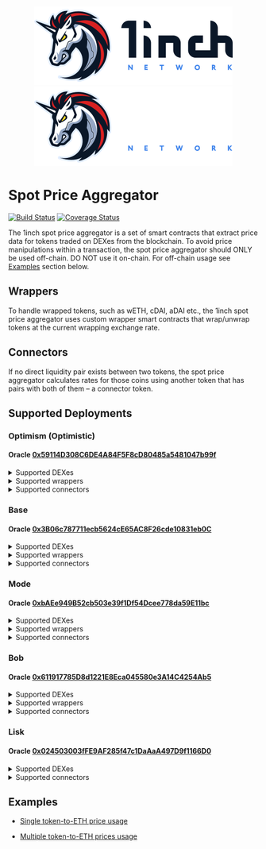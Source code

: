 <div align="center">
    <img src="https://github.com/1inch/farming/blob/master/.github/1inch_github_w.svg#gh-light-mode-only">
    <img src="https://github.com/1inch/farming/blob/master/.github/1inch_github_b.svg#gh-dark-mode-only">
</div>

# Spot Price Aggregator

[![Build Status](https://github.com/1inch/spot-price-aggregator/actions/workflows/test.yml/badge.svg)](https://github.com/1inch/spot-price-aggregator/actions)
[![Coverage Status](https://codecov.io/gh/1inch/spot-price-aggregator/branch/master/graph/badge.svg?token=6V7609YJ1Q)](https://codecov.io/gh/1inch/spot-price-aggregator)

The 1inch spot price aggregator is a set of smart contracts that extract price data for tokens traded on DEXes from the blockchain. To avoid price manipulations within a transaction, the spot price aggregator should ONLY be used off-chain. DO NOT use it on-chain. For off-chain usage see [Examples](#examples) section below.

## Wrappers

To handle wrapped tokens, such as wETH, cDAI, aDAI etc., the 1inch spot price aggregator uses custom wrapper smart contracts that wrap/unwrap tokens at the current wrapping exchange rate. 

## Connectors

If no direct liquidity pair exists between two tokens, the spot price aggregator calculates rates for those coins using another token that has pairs with both of them – a connector token.

## Supported Deployments

### Optimism (Optimistic)

#### Oracle [0x59114D308C6DE4A84F5F8cD80485a5481047b99f](https://optimistic.etherscan.io/address/0x59114D308C6DE4A84F5F8cD80485a5481047b99f)

<details><summary>Supported DEXes</summary>

   * VelodromeV2 - [0xF82D282E9FAcE46F73835e775330fD4770654f1A](https://optimistic.etherscan.io/address/0xF82D282E9FAcE46F73835e775330fD4770654f1A)
   * Slipstream - [0x799bF23950F2B2e28b8a2A0ea78fd8Ca4f61fD9c](https://optimistic.etherscan.io/address/0x799bF23950F2B2e28b8a2A0ea78fd8Ca4f61fD9c)

</details>

<details><summary>Supported wrappers</summary>

   * AaveV3 - [0x0c8fc7a71C28c768FDC1f7d75835229beBEB1573](https://optimistic.etherscan.io/address/0x0c8fc7a71C28c768FDC1f7d75835229beBEB1573)
   * StataTokens (AaveV3) - [0x1A75DF59f464a70Cc8f7383983852FF72e5F5167](https://optimistic.etherscan.io/address/0x1A75DF59f464a70Cc8f7383983852FF72e5F5167)

</details>

<details><summary>Supported connectors</summary>

   * NONE - [0xFFfFfFffFFfffFFfFFfFFFFFffFFFffffFfFFFfF](https://optimistic.etherscan.io/address/0xFFfFfFffFFfffFFfFFfFFFFFffFFFffffFfFFFfF)
   * WETH - [0x4200000000000000000000000000000000000006](https://optimistic.etherscan.io/address/0x4200000000000000000000000000000000000006)
   * USDC.e - [0x7F5c764cBc14f9669B88837ca1490cCa17c31607](https://optimistic.etherscan.io/address/0x7F5c764cBc14f9669B88837ca1490cCa17c31607)
   * USDC - [0x0b2C639c533813f4Aa9D7837CAf62653d097Ff85](https://optimistic.etherscan.io/address/0x0b2C639c533813f4Aa9D7837CAf62653d097Ff85)
   * USDT - [0x94b008aA00579c1307B0EF2c499aD98a8ce58e58](https://optimistic.etherscan.io/address/0x94b008aA00579c1307B0EF2c499aD98a8ce58e58)
   * DAI - [0xDA10009cBd5D07dd0CeCc66161FC93D7c9000da1](https://optimistic.etherscan.io/address/0xDA10009cBd5D07dd0CeCc66161FC93D7c9000da1)
   * WSETH - [0x68f180fcCe6836688e9084f035309E29Bf0A2095](https://optimistic.etherscan.io/address/0x1F32b1c2345538c0c6f582fCB022739c4A194Ebb)
   * OP - [0x4200000000000000000000000000000000000042](https://optimistic.etherscan.io/address/0x4200000000000000000000000000000000000042)
   * SUSD - [0x4200000000000000000000000000000000000042](https://optimistic.etherscan.io/address/0x8c6f28f2F1A3C87F0f938b96d27520d9751ec8d9)

</details>

### Base

#### Oracle [0x3B06c787711ecb5624cE65AC8F26cde10831eb0C](https://basescan.org/address/0x3B06c787711ecb5624cE65AC8F26cde10831eb0C)

<details><summary>Supported DEXes</summary>

   * VelodromeV2 - [0x309E98D9A45d7294f0F85f8d986BB0C6EB01cc39](https://basescan.org/address/0x309E98D9A45d7294f0F85f8d986BB0C6EB01cc39)
   * Slipstream - [0x42430f1D93acbd5F38128fe4DBdde3c5B09a2b7E](https://basescan.org/address/0x42430f1D93acbd5F38128fe4DBdde3c5B09a2b7E)

</details>

<details><summary>Supported wrappers</summary>

   * WETH - [0x3Ce81621e674Db129033548CbB9FF31AEDCc1BF6](https://basescan.org/address/0x3Ce81621e674Db129033548CbB9FF31AEDCc1BF6)
   * AaveV3 - [0x0c8fc7a71C28c768FDC1f7d75835229beBEB1573](https://basescan.org/address/0x0c8fc7a71C28c768FDC1f7d75835229beBEB1573)
   * StataTokens (AaveV3) - [0x1A75DF59f464a70Cc8f7383983852FF72e5F5167](https://basescan.org/address/0x1A75DF59f464a70Cc8f7383983852FF72e5F5167)
   * CompoundV3 - [0x3afA12cf9Ac1a96845973BD93dBEa183A94DD74F](https://basescan.org/address/0x3afA12cf9Ac1a96845973BD93dBEa183A94DD74F)

</details>

<details><summary>Supported connectors</summary>

   * NONE - [0xFFfFfFffFFfffFFfFFfFFFFFffFFFffffFfFFFfF](https://basescan.org/address/0xFFfFfFffFFfffFFfFFfFFFFFffFFFffffFfFFFfF)
   * WETH - [0x4200000000000000000000000000000000000006](https://basescan.org/address/0x4200000000000000000000000000000000000006)
   * USDC - [0x833589fCD6eDb6E08f4c7C32D4f71b54bdA02913](https://basescan.org/address/0x833589fCD6eDb6E08f4c7C32D4f71b54bdA02913)
   * DAI - [0x50c5725949A6F0c72E6C4a641F24049A917DB0Cb](https://basescan.org/address/0x50c5725949A6F0c72E6C4a641F24049A917DB0Cb)

</details>

### Mode

#### Oracle [0xbAEe949B52cb503e39f1Df54Dcee778da59E11bc](https://explorer.mode.network/address/0xbAEe949B52cb503e39f1Df54Dcee778da59E11bc)

<details><summary>Supported DEXes</summary>

   * VelodromeV2 - [0xF6cE387e11Cb8195C192c5E09b0E937D2B43665e](https://explorer.mode.network/address/0xF6cE387e11Cb8195C192c5E09b0E937D2B43665e)
   * Slipstream - [0xE7520590779811C2fE97419D15864E5000d54a5b](https://explorer.mode.network/address/0xE7520590779811C2fE97419D15864E5000d54a5b)

</details>

<details><summary>Supported wrappers</summary>

   * Ionic - [0x6C1f5De46D459aa44AfC0B42008825dA6b9d3635](https://explorer.mode.network/address/0x6C1f5De46D459aa44AfC0B42008825dA6b9d3635)
   * LayerBank - [0x8Ea46a9396A1594eC9136Bd922555C0dbcA21655](https://explorer.mode.network/address/0x8Ea46a9396A1594eC9136Bd922555C0dbcA21655)

</details>

<details><summary>Supported connectors</summary>

   * NONE - [0xFFfFfFffFFfffFFfFFfFFFFFffFFFffffFfFFFfF](https://explorer.mode.network/address/0xFFfFfFffFFfffFFfFFfFFFFFffFFFffffFfFFFfF)
   * WETH - [0x4200000000000000000000000000000000000006](https://explorer.mode.network/address/0x4200000000000000000000000000000000000006)
   * MODE - [0xDfc7C877a950e49D2610114102175A06C2e3167a](https://explorer.mode.network/address/0xDfc7C877a950e49D2610114102175A06C2e3167a)
   * USDC - [0xd988097fb8612cc24eeC14542bC03424c656005f](https://explorer.mode.network/address/0xd988097fb8612cc24eeC14542bC03424c656005f)
   * USDT - [0xf0F161fDA2712DB8b566946122a5af183995e2eD](https://explorer.mode.network/address/0xf0F161fDA2712DB8b566946122a5af183995e2eD)

</details>

### Bob

#### Oracle [0x611917785D8d1221E8Eca045580e3A14C4254Ab5](https://explorer.gobob.xyz/address/0x611917785D8d1221E8Eca045580e3A14C4254Ab5)

<details><summary>Supported DEXes</summary>

   * VelodromeV2 - [0xabE4cbcE47707D7A74bF6F1a343FF2c92267D3ea](https://explorer.gobob.xyz/address/0xabE4cbcE47707D7A74bF6F1a343FF2c92267D3ea)

</details>

<details><summary>Supported wrappers</summary>

   * ShoeBill - [0x1420e7e37d1915E075299DFCe60Ee0c6b682793E](https://explorer.gobob.xyz/address/0x1420e7e37d1915E075299DFCe60Ee0c6b682793E)
   * LayerBank - [0x2169b9f7feC5e283DCAe43e364E0AAD26CB13bcB](https://explorer.gobob.xyz/address/0x2169b9f7feC5e283DCAe43e364E0AAD26CB13bcB)

</details>

<details><summary>Supported connectors</summary>

   * NONE - [0xFFfFfFffFFfffFFfFFfFFFFFffFFFffffFfFFFfF](https://explorer.gobob.xyz/address/0xFFfFfFffFFfffFFfFFfFFFFFffFFFffffFfFFFfF)
   * WETH - [0x4200000000000000000000000000000000000006](https://explorer.gobob.xyz/address/0x4200000000000000000000000000000000000006)
   * USDC.e - [0xe75D0fB2C24A55cA1e3F96781a2bCC7bdba058F0](https://explorer.gobob.xyz/address/0xe75D0fB2C24A55cA1e3F96781a2bCC7bdba058F0)
   * USDT - [0x05D032ac25d322df992303dCa074EE7392C117b9](https://explorer.gobob.xyz/address/0x05D032ac25d322df992303dCa074EE7392C117b9)
   * WBTC - [0x03C7054BCB39f7b2e5B2c7AcB37583e32D70Cfa3](https://explorer.gobob.xyz/address/0x03C7054BCB39f7b2e5B2c7AcB37583e32D70Cfa3)

</details>

### Lisk

#### Oracle [0x024503003fFE9AF285f47c1DaAaA497D9f1166D0](https://blockscout.lisk.com/address/0x024503003fFE9AF285f47c1DaAaA497D9f1166D0)

<details><summary>Supported DEXes</summary>

   * VelodromeV2 - [0xA83Efe588141B580F5E7c666cB6dcb321A217428](https://blockscout.lisk.com/address/0xA83Efe588141B580F5E7c666cB6dcb321A217428)
   * Slipstream - [0xC60A684E00f2aEc11603348A615cb2b454B62e31](https://blockscout.lisk.com/address/0xC60A684E00f2aEc11603348A615cb2b454B62e31)

</details>

<details><summary>Supported connectors</summary>

   * NONE - [0xFFfFfFffFFfffFFfFFfFFFFFffFFFffffFfFFFfF](https://blockscout.lisk.com/address/0xFFfFfFffFFfffFFfFFfFFFFFffFFFffffFfFFFfF)
   * USDT - [0x05D032ac25d322df992303dCa074EE7392C117b9](https://blockscout.lisk.com/address/0x05D032ac25d322df992303dCa074EE7392C117b9)
   * USDC.e - [0xF242275d3a6527d877f2c927a82D9b057609cc71](https://blockscout.lisk.com/address/0xF242275d3a6527d877f2c927a82D9b057609cc71)
   * WETH - [0x4200000000000000000000000000000000000006](https://blockscout.lisk.com/address/0x4200000000000000000000000000000000000006)
   * LSK - [0xac485391EB2d7D88253a7F1eF18C37f4242D1A24](https://blockscout.lisk.com/address/0xac485391EB2d7D88253a7F1eF18C37f4242D1A24)
   * XVELO - [0x7f9AdFbd38b669F03d1d11000Bc76b9AaEA28A81](https://blockscout.lisk.com/address/0x7f9AdFbd38b669F03d1d11000Bc76b9AaEA28A81)

</details>

## Examples

* [Single token-to-ETH price usage](https://github.com/1inch-exchange/offchain-oracle/blob/master/examples/single-price.js)

* [Multiple token-to-ETH prices usage](https://github.com/1inch-exchange/offchain-oracle/blob/master/examples/multiple-prices.js)
